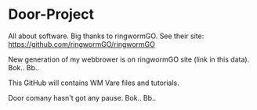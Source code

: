 # Door-Project
All about software.
Big thanks to ringwormGO.
See their site: https://github.com/ringwormGO/ringwormGO

New generation of my webbrower is on ringwormGO site (link in this data).
Bok.. Bb..

This GitHub will contains WM Vare files and tutorials.

Door comany hasn't got any pause.
Bok.. Bb..
